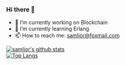 ### Hi there 👋

- 🔭 I’m currently working on Blockchain
- 🌱 I’m currently learning Erlang
- 📫 How to reach me: samlior@foxmail.com

[![samlior's github stats](https://github-readme-stats.vercel.app/api?username=samlior&count_private=true&show_icons=true)](https://github.com/samlior)
<br>
[![Top Langs](https://github-readme-stats.vercel.app/api/top-langs/?username=samlior&layout=compact)](https://github.com/samlior)